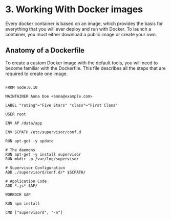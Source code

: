 # 3. Working With Docker images

Every docker container is based on an image, which provides the basis for everything
that you will ever deploy and run with Docker. To launch a container, you must
either download a public image or create your own.

## Anatomy of a Dockerfile

To create a custom Docker image with the default tools, you will need
to become familiar with the Dockerfile. This file describes all the steps
that  are required to create one image.

```docker

FROM node:0.10

MAINTAINER Anna Doe <anna@example.com>

LABEL "rating"="Five Stars" "class"="First Class"

USER root

ENV AP /data/app

ENV SCPATH /etc/supervisor/conf.d

RUN apt-get -y update

# The daemons
RUN apt-get -y install supervisor
RUN mkdir -p /var/log/supervisor

# Supervisor Configuration
ADD ./supervisord/conf.d/* $SCPATH/

# Application Code
ADD *.js* $AP/

WORKDIR $AP

RUN npm install

CMD ["supervisord", "-n"]

```
